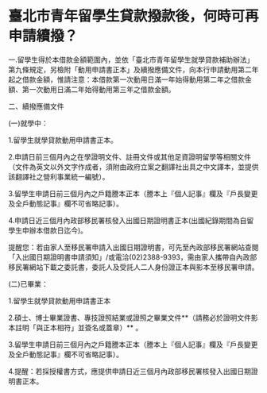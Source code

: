 # 臺北市青年留學生貸款撥款後，何時可再申請續撥？

一.留學生得於本借款金額範圍內，並依「臺北市青年留學生就學貸款補助辦法」第九條規定，另檢附「動用申請書正本」及續撥應備文件，向本行申請動用第二年起之借款金額，惟請注意：本借款第一次動用日滿一年始得動用第二年之借款金額、第一次動用日滿二年始得動用第三年之借款金額。  


二、續撥應備文件

(一)就學中：

1.留學生就學貸款動用申請書正本。

2.申請日前三個月內之在學證明文件、註冊文件或其他足資證明留學等相關文件（文件為英文以外文字作成者，須附由政府立案之翻譯社出具之中文譯本，並提供該翻譯社之營利事業統一編號）。

3.留學生申請日前三個月內之戶籍謄本正本（謄本上『個人記事』欄及『戶長變更及全戶動態記事』欄不可省略記事）。

4.申請日近三個月內政部移民署核發入出國日期證明書正本(出國紀錄期間為自留學生申辦本借款日迄今)。

提醒您：若由家人至移民署申請入出國日期證明書，可先至內政部移民署網站查閱「入出國日期證明書申請須知」/或電洽(02)2388-9393，需由家人攜帶自內政部移民署網站下載之委託書，委託人及受託人二人身份證正本與影本至移民署申請。

(二)已畢業：

1.留學生就學貸款動用申請書正本

2.碩士、博士畢業證書、專技證照結業或證照之畢業文件**（請務必於證明文件影本註明「與正本相符」並簽名或蓋章）** 。

3.留學生申請日前三個月內之戶籍謄本正本（謄本上『個人記事』欄及『戶長變更及全戶動態記事』欄不可省略記事）。

4.提醒：若採授權書方式，應提供申請日近三個月內政部移民署核發入出國日期證明書正本。
